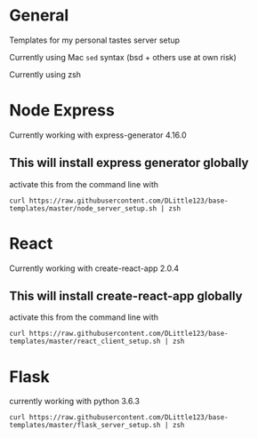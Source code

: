 # General

Templates for my personal tastes server setup

Currently using Mac `sed` syntax (bsd + others use at own risk)

Currently using zsh

# Node Express

Currently working with express-generator 4.16.0

## This will install express generator globally

activate this from the command line with

`curl https://raw.githubusercontent.com/DLittle123/base-templates/master/node_server_setup.sh | zsh`

# React 

Currently working with create-react-app 2.0.4

## This will install create-react-app globally

activate this from the command line with

`curl https://raw.githubusercontent.com/DLittle123/base-templates/master/react_client_setup.sh | zsh`

# Flask

currently working with python 3.6.3

`curl https://raw.githubusercontent.com/DLittle123/base-templates/master/flask_server_setup.sh | zsh`